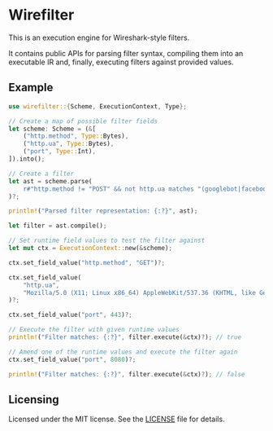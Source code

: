 # Wirefilter

This is an execution engine for Wireshark-style filters.

It contains public APIs for parsing filter syntax, compiling them into
an executable IR and, finally, executing filters against provided values.

## Example

```rust
use wirefilter::{Scheme, ExecutionContext, Type};

// Create a map of possible filter fields
let scheme: Scheme = (&[
    ("http.method", Type::Bytes),
    ("http.ua", Type::Bytes),
    ("port", Type::Int),
]).into();

// Create a filter
let ast = scheme.parse(
    r#"http.method != "POST" && not http.ua matches "(googlebot|facebook)" && port in {80 443}"#
)?;

println!("Parsed filter representation: {:?}", ast);

let filter = ast.compile();

// Set runtime field values to test the filter against
let mut ctx = ExecutionContext::new(&scheme);

ctx.set_field_value("http.method", "GET")?;

ctx.set_field_value(
    "http.ua",
    "Mozilla/5.0 (X11; Linux x86_64) AppleWebKit/537.36 (KHTML, like Gecko) Chrome/44.0.2403.157 Safari/537.36"
)?;

ctx.set_field_value("port", 443)?;

// Execute the filter with given runtime values
println!("Filter matches: {:?}", filter.execute(&ctx)?); // true

// Amend one of the runtime values and execute the filter again
ctx.set_field_value("port", 8080)?;

println!("Filter matches: {:?}", filter.execute(&ctx)?); // false
```

## Licensing
 
Licensed under the MIT license. See the [LICENSE](LICENSE) file for details.
